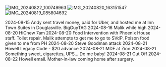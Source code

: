 ![IMG_20240822_100749963](https://github.com/user-attachments/assets/76274744-778e-4b5c-8b13-4057a367a7b5)
![IMG_20240820_163151547](https://github.com/user-attachments/assets/33d388b0-28ae-4d65-ab0b-ac917adfac99)
![IMG_20240819_085804692](https://github.com/user-attachments/assets/b5368e64-ed59-4180-a7ca-383956dcf488)

2024-08-15 Andy sent travel money, paid for Uber, and hosted me at Inn Town Suites in Douglasville. BigGuyTAG
2024-08-16 Malik while high
2024-08-20 HiChew 7am
2024-08-20 Food Intervention with Phoenix House staff. Toilet repair. Malik attempts to get me to go to SVdP. Poison food given to me from PH
2024-08-20 Steve Goodman attack
2024-08-21 Howell Legacy Code - $20 advance 
2024-08-21 MDF at Zion
2024-08-21 Something sweet, cigarettes, UPS... Do me baby!
2024-08-21 Cut Off
2024-08-22 Howell email. Mother-in-law coming home after surgery.

